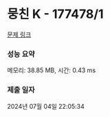# 뭉친 K - 177478/1 

[문제 링크](https://level.goorm.io/exam/177478/%EB%AD%89%EC%B9%9C-k/quiz/1) 

### 성능 요약

메모리: 38.85 MB, 시간: 0.43 ms

### 제출 일자

2024년 07월 04일 22:05:34

